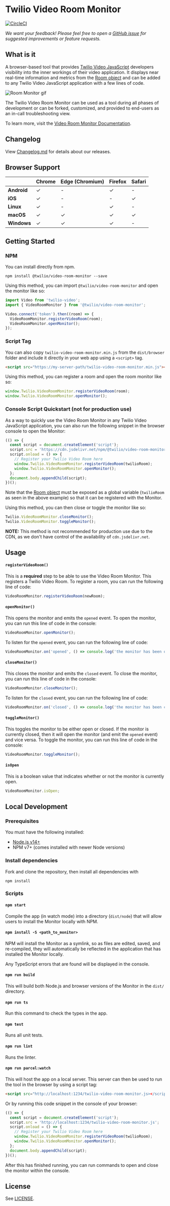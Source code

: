 # Twilio Video Room Monitor

[![CircleCI](https://circleci.com/gh/twilio/twilio-video-room-monitor.js.svg?style=svg)](https://circleci.com/gh/twilio/twilio-video-room-monitor.js)

*We want your feedback! Please feel free to open a [GitHub issue](https://github.com/twilio/twilio-video-room-monitor.js/issues) for suggested improvements or feature requests.*

## What is it

A browser-based tool that provides [Twilio Video JavaScript](https://github.com/twilio/twilio-video.js) developers visibility into the inner workings of their video application. It displays near real-time information and metrics from the [Room object](https://media.twiliocdn.com/sdk/js/video/releases/2.14.0/docs/Room.html) and can be added to any Twilio Video JavaScript application with a few lines of code.

![Room Monitor gif](https://user-images.githubusercontent.com/40278237/127718088-8581c62d-13c1-4766-850d-14e4afd3ef08.gif)

The Twilio Video Room Monitor can be used as a tool during all phases of development or can be forked, customized, and provided to end-users as an in-call troubleshooting view. 

To learn more, visit the [Video Room Monitor Documentation](https://www.twilio.com/docs/video/troubleshooting/javascript-room-monitor).

## Changelog
View [Changelog.md](Changelog.md) for details about our releases.

## Browser Support

|             | Chrome | Edge (Chromium) | Firefox | Safari |
| ------------|--------|-----------------|---------|--------|
| **Android** | ✓      | -               | ✓       | -      |
| **iOS**     | ✓      | -               | -       | ✓      |
| **Linux**   | ✓      | -               | ✓       | -      |
| **macOS**   | ✓      | ✓               | ✓       | ✓      |
| **Windows** | ✓      | ✓               | ✓       | -      |

## Getting Started

### NPM

You can install directly from npm.

```
npm install @twilio/video-room-monitor --save
```

Using this method, you can import `@twilio/video-room-monitor` and open the monitor like so:

```js
import Video from 'twilio-video';
import { VideoRoomMonitor } from '@twilio/video-room-monitor';

Video.connect('token').then((room) => {
  VideoRoomMonitor.registerVideoRoom(room);
  VideoRoomMonitor.openMonitor();
});
```

### Script Tag

You can also copy `twilio-video-room-monitor.min.js` from the `dist/browser` folder and include it directly in your web app using a `<script>` tag.

```html
<script src="https://my-server-path/twilio-video-room-monitor.min.js"></script>
```

Using this method, you can register a room and open the room monitor like so:

```js
window.Twilio.VideoRoomMonitor.registerVideoRoom(room);
window.Twilio.VideoRoomMonitor.openMonitor();
```

### Console Script Quickstart (not for production use)

As a way to quickly use the Video Room Monitor in any Twilio Video JavaScript application, you can also run the following snippet in the browser console to open the Monitor:

```js
(() => {
  const script = document.createElement('script');
  script.src = 'https://cdn.jsdelivr.net/npm/@twilio/video-room-monitor/dist/browser/twilio-video-room-monitor.min.js';
  script.onload = () => {
    // Register your Twilio Video Room here
    window.Twilio.VideoRoomMonitor.registerVideoRoom(twilioRoom);
    window.Twilio.VideoRoomMonitor.openMonitor();
  };
  document.body.appendChild(script);
})();
```
Note that the [Room object](https://media.twiliocdn.com/sdk/js/video/releases/2.14.0/docs/Room.html) must be exposed as a global variable (`twilioRoom` as seen in the above example) so that it can be registered with the Monitor.
 
Using this method, you can then close or toggle the monitor like so:

```js
Twilio.VideoRoomMonitor.closeMonitor();
Twilio.VideoRoomMonitor.toggleMonitor();
```
**NOTE:** This method is not recommended for production use due to the CDN, as we don't have control of the availability of `cdn.jsdelivr.net`. 

## Usage

#### `registerVideoRoom()`

This is a **required** step to be able to use the Video Room Monitor. This registers a Twilio Video Room. To register a room, you can run the following line of code:

```js
VideoRoomMonitor.registerVideoRoom(newRoom);
```

#### `openMonitor()`

This opens the monitor and emits the `opened` event. To open the monitor, you can run this line of code in the console:

```js
VideoRoomMonitor.openMonitor();
```

To listen for the `opened` event, you can run the following line of code:

```js
VideoRoomMonitor.on('opened', () => console.log('the monitor has been opened'));
```

#### `closeMonitor()`

This closes the monitor and emits the `closed` event. To close the monitor, you can run this line of code in the console:

```js
VideoRoomMonitor.closeMonitor();
```

To listen for the `closed` event, you can run the following line of code:

```js
VideoRoomMonitor.on('closed', () => console.log('the monitor has been closed'));
```

#### `toggleMonitor()`

This toggles the monitor to be either open or closed. If the monitor is currently closed, then it will open the monitor (and emit the `opened` event) and vice versa. To toggle the monitor, you can run this line of code in the console:

```js
VideoRoomMonitor.toggleMonitor();
```

#### `isOpen`

This is a boolean value that indicates whether or not the monitor is currently open.

```js
VideoRoomMonitor.isOpen;
```

## Local Development

### Prerequisites

You must have the following installed:

- [Node.js v14+](https://nodejs.org/en/download/)
- NPM v7+ (comes installed with newer Node versions)

### Install dependencies

Fork and clone the repository, then install all dependencies with

```
npm install
```

### Scripts

#### `npm start`

Compile the app (in watch mode) into a directory (`dist/node`) that will allow users to install the Monitor locally with NPM.

#### `npm install -S <path_to_monitor>`

NPM will install the Monitor as a symlink, so as files are edited, saved, and re-compiled, they will automatically be reflected in the application that has installed the Monitor locally.

Any TypeScript errors that are found will be displayed in the console.

#### `npm run build`

This will build both Node.js and browser versions of the Monitor in the `dist/` directory.

#### `npm run ts`

Run this command to check the types in the app.

#### `npm test`

Runs all unit tests.

#### `npm run lint`

Runs the linter.

#### `npm run parcel:watch`

This will host the app on a local server. This server can then be used to run the tool in the browser by using a script tag:

```html
<script src="http://localhost:1234/twilio-video-room-monitor.js></script>
```

Or by running this code snippet in the console of your browser:

```js
(() => {
  const script = document.createElement('script');
  script.src = 'http://localhost:1234/twilio-video-room-monitor.js';
  script.onload = () => {
    // Register your Twilio Video Room here
    window.Twilio.VideoRoomMonitor.registerVideoRoom(twilioRoom);
    window.Twilio.VideoRoomMonitor.openMonitor();
  };
  document.body.appendChild(script);
})();
```

After this has finished running, you can run commands to open and close the monitor within the console.


## License
See [LICENSE](LICENSE). 
